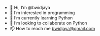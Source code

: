 - 👋 Hi, I’m @bwidjaya
- 👀 I’m interested in programming
- 🌱 I’m currently learning Python
- 💞️ I’m looking to collaborate on Python
- 📫 How to reach me bwidjaya@gmail.com

<!---
bwidjaya/bwidjaya is a ✨ special ✨ repository because its `README.md` (this file) appears on your GitHub profile.
You can click the Preview link to take a look at your changes.
--->
